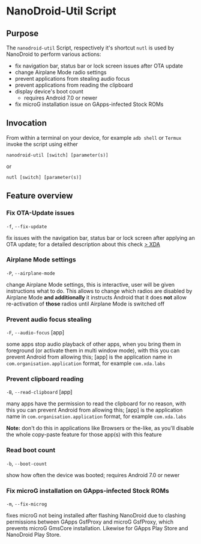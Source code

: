 # NanoDroid-Util Script

## Purpose

The `nanodroid-util` Script, respectively it's shortcut `nutl` is used by NanoDroid to perform various actions:

* fix navigation bar, status bar or lock screen issues after OTA update
* change Airplane Mode radio settings
* prevent applications from stealing audio focus
* prevent applications from reading the clipboard
* display device's boot count
  * requires Android 7.0 or newer
* fix microG installation issue on GApps-infected Stock ROMs

## Invocation

From within a terminal on your device, for example `adb shell` or `Termux` invoke the script using either

`nanodroid-util [switch] [parameter(s)]`

or

`nutl [switch] [parameter(s)]`

## Feature overview

### Fix OTA-Update issues

`-f`, `--fix-update`

fix issues with the navigation bar, status bar or lock screen after applying an OTA update; for a detailed description about this check [> XDA](https://www.xda-developers.com/broken-navigation-bar-lock-screen-ota-update/)

### Airplane Mode settings

`-P`, `--airplane-mode`

change Airplane Mode settings, this is interactive, user will be given instructions what to do. This allows to change which radios are disabled by Airplane Mode **and additionally** it instructs Android that it does **not** allow re-activation of **those** radios until Airplane Mode is switched off

### Prevent audio focus stealing

`-F`, `--audio-focus` [app]

some apps stop audio playback of other apps, when you bring them in foreground (or activate them in multi window mode), with this you can prevent Android from allowing this; [app] is the application name in `com.organisation.application` format, for example `com.xda.labs`

### Prevent clipboard reading

`-B`, `--read-clipboard` [app]

many apps have the permission to read the clipboard for no reason, with this you can prevent Android from allowing this; [app] is the application name in `com.organisation.application` format, for example `com.xda.labs`

**Note:** don't do this in applications like Browsers or the-like, as you'll disable the whole copy-paste feature for those app(s) with this feature

### Read boot count

`-b`, `--boot-count`

show how often the device was booted; requires Android 7.0 or newer

### Fix microG installation on GApps-infected Stock ROMs

`-m`, `--fix-microg`

fixes microG not being installed after flashing NanoDroid due to clashing permissions between GApps GsfProxy and microG GsfProxy, which prevents microG GmsCore installation. Likewise for GApps Play Store and NanoDroid Play Store.
